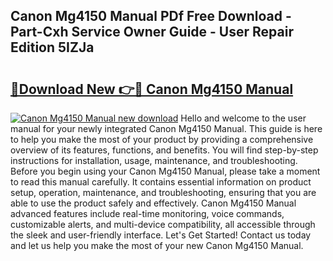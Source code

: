 ## Canon Mg4150 Manual PDf Free Download - Part-Cxh Service Owner Guide - User Repair Edition 5IZJa

# <h2><a href="http://cf11240.oget.top/?id=Canon+Mg4150+Manual">🔗Download New 👉🔴 Canon Mg4150 Manual</a></h2>

[![Canon Mg4150 Manual new download](https://i.imgur.com/5g1atiW.png)](http://cf11240.oget.top/?id=Canon+Mg4150+Manual)
Hello and welcome to the user manual for your newly integrated Canon Mg4150 Manual. This guide is here to help you make the most of your product by providing a comprehensive overview of its features, functions, and benefits. You will find step-by-step instructions for installation, usage, maintenance, and troubleshooting. Before you begin using your Canon Mg4150 Manual, please take a moment to read this manual carefully. It contains essential information on product setup, operation, maintenance, and troubleshooting, ensuring that you are able to use the product safely and effectively. Canon Mg4150 Manual advanced features include real-time monitoring, voice commands, customizable alerts, and multi-device compatibility, all accessible through the sleek and user-friendly interface. Let's Get Started! Contact us today and let us help you make the most of your new Canon Mg4150 Manual.
